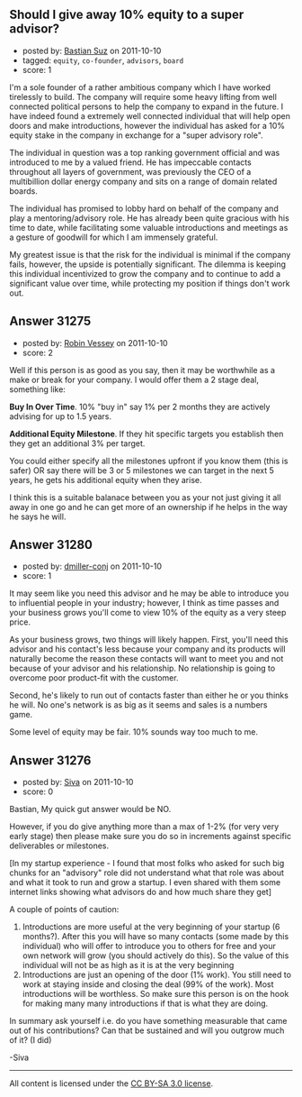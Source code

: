 ## Should I give away 10% equity to a super advisor?

- posted by: [Bastian Suz](https://stackexchange.com/users/-1/13773-bastian-suz) on 2011-10-10
- tagged: `equity`, `co-founder`, `advisors`, `board`
- score: 1

I'm a sole founder of a rather ambitious company which I have worked tirelessly to build. The company will require some heavy lifting from well connected political persons to help the company to expand in the future. I have indeed found a extremely well connected individual that will help open doors and make introductions, however the individual has asked for a 10% equity stake in the company in exchange for a "super advisory role". 


The individual in question was a top ranking government official and was introduced to me by a valued friend. He has impeccable contacts throughout all layers of government, was previously the CEO of a multibillion dollar energy company and sits on a range of domain related boards. 

The individual has promised to lobby hard on behalf of the company and play a mentoring/advisory role. He has already been quite gracious with his time to date, while facilitating some valuable introductions and meetings as a gesture of goodwill for which I am immensely grateful.

My greatest issue is that the risk for the individual is minimal if the company fails, however, the upside is potentially significant. The dilemma is keeping this individual incentivized to grow the company and to continue to add a significant value over time, while protecting my position if things don't work out.


## Answer 31275

- posted by: [Robin Vessey](https://stackexchange.com/users/-1/984-robin-vessey) on 2011-10-10
- score: 2

Well if this person is as good as you say, then it may be worthwhile as a make or break for your company. I would offer them a 2 stage deal, something like:

**Buy In Over Time**. 10% "buy in" say 1% per 2 months they are actively advising for up to 1.5 years.

**Additional Equity Milestone**. If they hit specific targets you establish then they get an additional 3% per target. 

You could either specify all the milestones upfront if you know them (this is safer) OR say there will be 3 or 5 milestones we can target in the next 5 years, he gets his additional equity when they arise.

I think this is a suitable balanace between you as your not just giving it all away in one go and he can get more of an ownership if he helps in the way he says he will. 



## Answer 31280

- posted by: [dmiller-conj](https://stackexchange.com/users/-1/13285-dmiller-conj) on 2011-10-10
- score: 1

It may seem like you need this advisor and he may be able to introduce you to influential people in your industry; however, I think as time passes and your business grows you'll come to view 10% of the equity as a very steep price.

As your business grows, two things will likely happen.  First, you'll need this advisor and his contact's less because your company and its products will naturally become the reason these contacts will want to meet you and not because of your advisor and his relationship.  No relationship is going to overcome poor product-fit with the customer.

Second, he's likely to run out of contacts faster than either he or you thinks he will.  No one's network is as big as it seems and sales is a numbers game.  

Some level of equity may be fair.  10% sounds way too much to me.


## Answer 31276

- posted by: [Siva](https://stackexchange.com/users/-1/12039-siva) on 2011-10-10
- score: 0

Bastian, My quick gut answer would be NO. 

However, if you do give anything more than a max of 1-2% (for very very early stage) then please make sure you do so in increments against specific deliverables or milestones. 

[In my startup experience - I found that most folks who asked for such big chunks for an "advisory" role did not understand what that role was about and what it took to run and grow a startup. I even shared with them some internet links showing what advisors do and how much share they get]

A couple of points of caution:

 1. Introductions are more useful at the very beginning of your startup (6 months?). After this you will have so many contacts (some made by this individual) who will offer to introduce you to others for free and your own network will grow (you should actively do this). So the value of this individual will not be as high as it is at the very beginning
 2. Introductions are just an opening of the door (1% work). You still need to work at staying inside and closing the deal (99% of the work). Most introductions will be worthless. So make sure this person is on the hook for making many many introductions if that is what they are doing.

In summary ask yourself i.e. do you have something measurable that came out of his contributions? Can that be sustained and will you outgrow much of it? (I did)

-Siva





---

All content is licensed under the [CC BY-SA 3.0 license](https://creativecommons.org/licenses/by-sa/3.0/).
